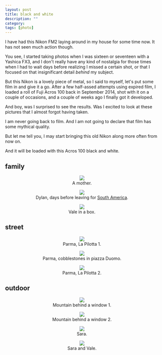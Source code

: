 ```yaml
---
layout: post
title: black and white
description: ""
category:
tags: [photo]
---
```


I have had this Nikon FM2 laying around in my house for some time now. It has not seen much action though.

You see, I started taking photos when I was sixteen or seventeen with a Yashica FX3, and I don't really have any kind of nostalgia for those times when I had to wait days before realizing I missed a certain shot, or that I focused on that insignificant detail _behind_ my subject.

But this Nikon is a lovely piece of metal, so I said to myself, let's put some film in and give it a go. After a few half-assed attempts using expired film, I loaded a roll of Fuji Acros 100 back in September 2014, shot with it on a couple of occasions, and a couple of weeks ago I finally got it developed.

And boy, was I surprised to see the results. Was I excited to look at these pictures that I almost forgot having taken.

I am never going back to film. And I am not going to declare that film has some mythical quality.

But let me tell you, I may start bringing this old Nikon along more often from now on.

And it will be loaded with this Acros 100 black and white.

## family

<center>
    <a href="https://www.flickr.com/photos/aadm/16531503390" title="201409xx_FUJIACROS100_14 by Alessandro Amato, on Flickr"><img src="https://farm9.staticflickr.com/8577/16531503390_713f0e5f15_c.jpg"></a>
    <figcaption>A mother.</figcaption>
</center>
<p></p>

<center>
    <a href="https://www.flickr.com/photos/aadm/16693069136" title="201409xx_FUJIACROS100_03 by Alessandro Amato, on Flickr"><img src="https://farm9.staticflickr.com/8580/16693069136_747780c61b_c.jpg"></a>
    <figcaption>Dylan, days before leaving for <a href="http://www.dylankier.com/blog/faces-trinidad">South America</a>.</figcaption>
</center>
<p></p>

<center>
    <a href="https://www.flickr.com/photos/aadm/16511591827" title="201409xx_FUJIACROS100_37 by Alessandro Amato, on Flickr"><img src="https://farm9.staticflickr.com/8678/16511591827_79b0e9896e_c.jpg"></a>
    <figcaption>Vale in a box.</figcaption>
</center>
<p></p>


## street

<center>
    <a href="https://www.flickr.com/photos/aadm/16531497000" title="201409xx_FUJIACROS100_23 by Alessandro Amato, on Flickr"><img src="https://farm9.staticflickr.com/8671/16531497000_4ca5855b91_c.jpg"></a>
    <figcaption>Parma, La Pilotta 1.</figcaption>
</center>
<p></p>

<center>
    <a href="https://www.flickr.com/photos/aadm/16717644631" title="201409xx_FUJIACROS100_26 by Alessandro Amato, on Flickr"><img src="https://farm9.staticflickr.com/8572/16717644631_8bdc81f7fa_c.jpg"></a>
    <figcaption>Parma, cobblestones in piazza Duomo.</figcaption>
</center>
<p></p>

<center>
    <a href="https://www.flickr.com/photos/aadm/16531490780" title="201409xx_FUJIACROS100_24 by Alessandro Amato, on Flickr"><img src="https://farm9.staticflickr.com/8599/16531490780_48a3d60df7_c.jpg"></a>
    <figcaption>Parma, La Pilotta 2.</figcaption>
</center>
<p></p>


## outdoor

<center>
    <a href="https://www.flickr.com/photos/aadm/16717616531" title="201409xx_FUJIACROS100_31 by Alessandro Amato, on Flickr"><img src="https://farm9.staticflickr.com/8619/16717616531_734255cf89_c.jpg"></a>
    <figcaption>Mountain behind a window 1.</figcaption>
</center>
<p></p>

<center>
    <a href="https://www.flickr.com/photos/aadm/16717824302" title="201409xx_FUJIACROS100_30 by Alessandro Amato, on Flickr"><img src="https://farm9.staticflickr.com/8566/16717824302_bf4c66aa0e_c.jpg"></a>
    <figcaption>Mountain behind a window 2.</figcaption>
</center>
<p></p>

<center>
    <a href="https://www.flickr.com/photos/aadm/16098950093" title="201409xx_FUJIACROS100_29 by Alessandro Amato, on Flickr"><img src="https://farm9.staticflickr.com/8617/16098950093_d95c7bcce3_c.jpg"></a>
    <figcaption>Sara.</figcaption>
</center>
<p></p>


<center>
    <a href="https://www.flickr.com/photos/aadm/16692977766" title="201409xx_FUJIACROS100_33 by Alessandro Amato, on Flickr"><img src="https://farm9.staticflickr.com/8671/16692977766_2f0f7beec3_c.jpg"></a>
    <figcaption>Sara and Vale.</figcaption>
</center>
<p></p>
